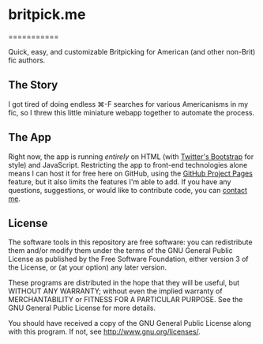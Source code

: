 # britpick.me
===========

Quick, easy, and customizable Britpicking for American (and other non-Brit) fic authors.

## The Story

I got tired of doing endless ⌘-F searches for various Americanisms in my fic, so I threw this little miniature webapp together to automate the process.

## The App

Right now, the app is running *entirely* on HTML (with [Twitter's Bootstrap](http://twitter.github.com/bootstrap/) for style) and JavaScript. Restricting the app to front-end technologies alone means I can host it for free here on GitHub, using the [GitHub Project Pages](http://pages.github.com/) feature, but it also limits the features I'm able to add. If you have any questions, suggestions, or would like to contribute code, you can [contact me](mailto:utres.inflati.ambulamus@gmail.com).

## License

The software tools in this repository are free software: you can redistribute them and/or modify them under the terms of the GNU General Public License as published by the Free Software Foundation, either version 3 of the License, or (at your option) any later version.

These programs are distributed in the hope that they will be useful, but WITHOUT ANY WARRANTY; without even the implied warranty of MERCHANTABILITY or FITNESS FOR A PARTICULAR PURPOSE. See the GNU General Public License for more details.

You should have received a copy of the GNU General Public License along with this program. If not, see <http://www.gnu.org/licenses/>.
